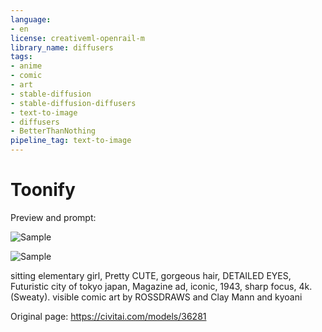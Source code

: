 ```yaml
---
language:
- en
license: creativeml-openrail-m
library_name: diffusers
tags:
- anime
- comic
- art
- stable-diffusion
- stable-diffusion-diffusers
- text-to-image
- diffusers
- BetterThanNothing
pipeline_tag: text-to-image
---
```


# Toonify

Preview and prompt:

![Sample](https://cdn-uploads.huggingface.co/production/uploads/63239b8370edc53f51cd5d42/JDxweoQGlpRmcLZuRLIns.png)

![Sample](https://cdn-uploads.huggingface.co/production/uploads/63239b8370edc53f51cd5d42/XfGlgXedKBdmta899YCWn.png)

sitting elementary girl, Pretty CUTE, gorgeous hair, DETAILED EYES, Futuristic city of tokyo japan, Magazine ad, iconic, 1943, sharp focus, 4k. (Sweaty). visible comic art by ROSSDRAWS and Clay Mann and kyoani 

Original page:
https://civitai.com/models/36281
